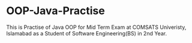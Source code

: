 # OOP-Java-Practise
This is Practise of Java OOP for Mid Term Exam at COMSATS Univeristy, Islamabad as a Student of Software Engineering(BS) in 2nd Year.
